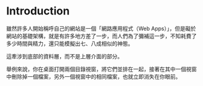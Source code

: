 # Introduction

雖然許多人開始稱呼自己的網站是一個「網路應用程式（Web Apps）」，但是礙於網站的基礎架構，就是有許多地方差了一步，而人們為了彌補這一步，不知耗費了多少時間與精力，還只能模擬出七、八成相似的神態。

這牽涉到底部的資料層，而不是上層介面的部分。

舉例來說，你在桌面打開兩個目錄視窗，將它們並排在一起，接著在其中一個視窗中刪除掉一個檔案，另外一個視窗中的相同檔案，也就立即消失在你眼前。